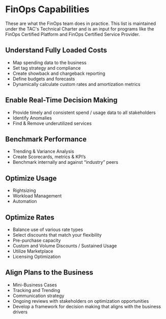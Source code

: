 # FinOps Capabilities

These are what the FinOps team does in practice. This list is maintained under the TAC's Technical Charter and is an input for programs like the FinOps Certified Platform and FinOps Certified Service Provider.

## Understand Fully Loaded Costs
* Map spending data to the business
* Set tag strategy and compliance
* Create showback and chargeback reporting
* Define budgets and forecasts
* Dynamically calculate custom rates and amortization metrics

## Enable Real-Time Decision Making
* Provide timely and consistent spend / usage data to all stakeholders
* Identify Anomalies
* Find & Remove underutilized services

## Benchmark Performance
* Trending & Variance Analysis
* Create Scorecards, metrics & KPI’s
* Benchmark internally and against “industry” peers

## Optimize Usage
* Rightsizing
* Workload Management
* Automation

## Optimize Rates
* Balance use of various rate types
* Select discounts that match your flexibility
* Pre-purchase capacity
* Custom and Volume Discounts / Sustained Usage
* Utilize Marketplace
* Licensing Optimization

## Align Plans to the Business
* Mini-Business Cases
* Tracking and Trending
* Communication strategy
* Ongoing reviews with stakeholders on optimization opportunities
* Develop a framework for decision making that aligns with the business drivers
